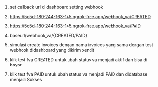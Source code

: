 1. set callback url di dashboard setting webhook
2. https://5c5d-180-244-163-145.ngrok-free.app/webhook_va/CREATED
3. https://5c5d-180-244-163-145.ngrok-free.app/webhook_va/PAID

4. baseurl/webhook_va/{CREATED/PAID}

5. simulasi create invoices dengan nama invoices yang sama dengan test webhook didashboard yang dikirim xendit
6. klik test fva CREATED untuk ubah status va menjadi aktif dan bisa di bayar
7. klik test fva PAID untuk ubah status va menjadi PAID dan didatabase menjadi Sukses
